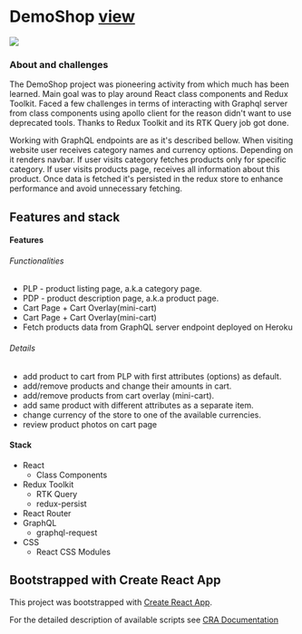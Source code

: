 # DemoShop [view](https://demo-shop-storefront.netlify.app/)

![](https://i.ibb.co/BcRTPzR/demo-shop.png)



### About and challenges
 
 The DemoShop project was pioneering activity from which much has been learned. Main goal was to play around React class components and Redux Toolkit.
 Faced a few challenges in terms of interacting with Graphql server from class components using apollo client for the reason didn't want to use deprecated
 tools. Thanks to Redux Toolkit and its RTK Query job got done. 

Working with GraphQL endpoints are as it's described bellow. When visiting website user receives category names and currency options.
Depending on it renders navbar. If user visits category fetches products only for specific category. If user visits products page, receives all information about this product.
Once data is fetched it's persisted in the redux store to enhance performance and avoid unnecessary fetching.

## Features and stack 

#### Features
  
  ###### Functionalities
  
  * PLP - product listing page, a.k.a category page.
  * PDP - product description page, a.k.a product page.
  * Cart Page + Cart Overlay(mini-cart)
  * Cart Page + Cart Overlay(mini-cart)
  * Fetch products data from GraphQL server endpoint deployed on Heroku


  ###### Details
  
  * add product to cart from PLP with first attributes (options) as default.
  * add/remove products and change their amounts in cart. 
  * add/remove products from cart overlay (mini-cart).
  * add same product with different attributes as a separate item.
  * change currency of the store to one of the available currencies.
  * review product photos on cart page

#### Stack 

* React
    * Class Components
* Redux Toolkit
   * RTK Query
   * redux-persist
* React Router 
* GraphQL
    * graphql-request
* CSS
    * React CSS Modules



## Bootstrapped with Create React App

This project was bootstrapped with [Create React App](https://github.com/facebook/create-react-app). 

For the detailed description of available scripts see [CRA Documentation](https://create-react-app.dev/docs/available-scripts)

